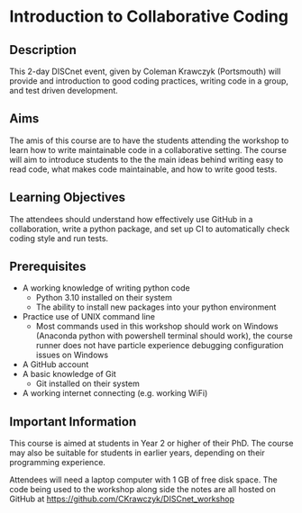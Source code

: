 # Introduction to Collaborative Coding

## Description

This 2-day DISCnet event, given by Coleman Krawczyk (Portsmouth) will provide and introduction to good coding practices, writing code in a group, and test driven development.

## Aims

The amis of this course are to have the students attending the workshop to learn how to write maintainable code in a collaborative setting.  The course will aim to introduce students to the the main ideas behind writing easy to read code, what makes code maintainable, and how to write good tests.

## Learning Objectives

The attendees should understand how effectively use GitHub in a collaboration, write a python package, and set up CI to automatically check coding style and run tests.

## Prerequisites

- A working knowledge of writing python code
    - Python 3.10 installed on their system
    - The ability to install new packages into your python environment
- Practice use of UNIX command line
    - Most commands used in this workshop should work on Windows (Anaconda python with powershell terminal should work), the course runner does not have particle experience debugging configuration issues on Windows
- A GitHub account
- A basic knowledge of Git
    - Git installed on their system
- A working internet connecting (e.g. working WiFi)

## Important Information

This course is aimed at students in Year 2 or higher of their PhD.  The course may also be suitable for students in earlier years, depending on their programming experience.

Attendees will need a laptop computer with 1 GB of free disk space.  The code being used to the workshop along side the notes are all hosted on GitHub at https://github.com/CKrawczyk/DISCnet_workshop
